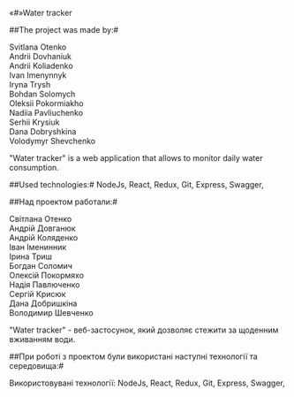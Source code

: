 «#»Water tracker

##The project was made by:#  

Svitlana Otenko  
Andrii Dovhaniuk  
Andrii Koliadenko  
Ivan Imenynnyk  
Iryna Trysh  
Bohdan Solomych  
Oleksii Pokormiakho  
Nadiia Pavliuchenko  
Serhii Krysiuk  
Dana Dobryshkina  
Volodymyr Shevchenko  

"Water tracker" is a web application that allows to monitor daily water consumption.

##Used technologies:#
NodeJs, React, Redux, Git, Express, Swagger,

##Над проектом работали:#

Світлана Отенко  
Андрій Довганюк  
Андрій Коляденко  
Іван Іменинник  
Ірина Триш  
Богдан Соломич   
Олексій Покормяхо  
Надія Павлюченко  
Сергій Крисюк  
Дана Добришкіна  
Володимир Шевченко  

"Water tracker" - веб-застосунок, який дозволяє стежити за щоденним вживанням води. 

##При роботі з проектом були використані наступні технології та середовища:#

Використовувані технології:
NodeJs, React, Redux, Git, Express, Swagger,
